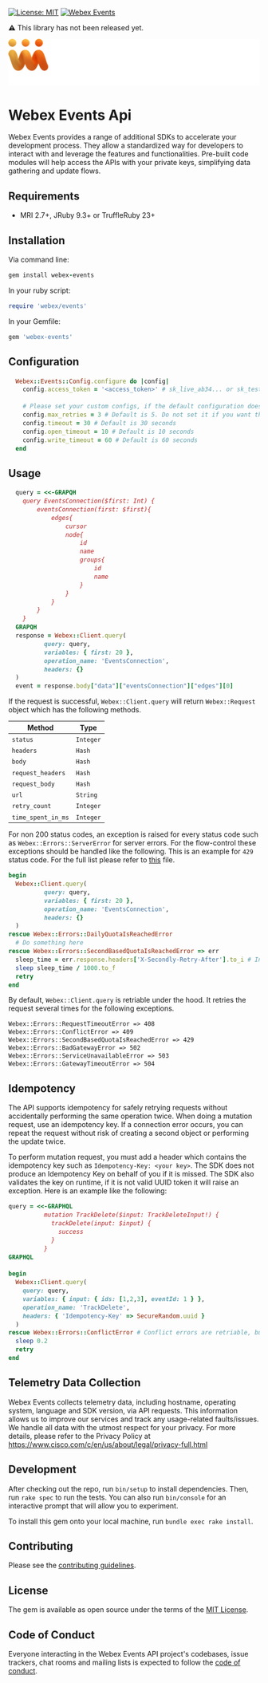 [![License: MIT](https://img.shields.io/badge/License-MIT-green.svg)](LICENSE.txt)
[![Webex Events](https://github.com/SocioEvents/webex-events-ruby-sdk/actions/workflows/gem-test.yml/badge.svg)](https://github.com/SocioEvents/webex-events-ruby-sdk/actions)

⚠️ This library has not been released yet. 

![Webex EVENTS](webex-events-logo-white.svg)

# Webex Events Api

Webex Events provides a range of additional SDKs to accelerate your development process.
They allow a standardized way for developers to interact with and leverage the features and functionalities. 
Pre-built code modules will help access the APIs with your private keys, simplifying data gathering and update flows.

Requirements
-----------------

- MRI 2.7+, JRuby 9.3+ or TruffleRuby 23+

Installation
-----------------

Via command line:

```ruby
gem install webex-events
```

In your ruby script:

```ruby
require 'webex/events'
```

In your Gemfile:

```ruby
gem 'webex-events'
```

Configuration
-----------------

```ruby
  Webex::Events::Config.configure do |config|
    config.access_token = '<access_token>' # sk_live_ab34... or sk_test_cda1...
    
    # Please set your custom configs, if the default configuration does not meet your needs.
    config.max_retries = 3 # Default is 5. Do not set it if you want the default configuration.
    config.timeout = 30 # Default is 30 seconds
    config.open_timeout = 10 # Default is 10 seconds
    config.write_timeout = 60 # Default is 60 seconds
  end
```

Usage
-----------------

```ruby
  query = <<-GRAPQH
    query EventsConnection($first: Int) {
        eventsConnection(first: $first){
            edges{
                cursor
                node{
                    id
                    name
                    groups{
                        id
                        name
                    }
                }
            }
        }
    }
  GRAPQH
  response = Webex::Client.query(
          query: query,
          variables: { first: 20 },
          operation_name: 'EventsConnection',
          headers: {}
  )
  event = response.body["data"]["eventsConnection"]["edges"][0]
```

If the request is successful, `Webex::Client.query` will return `Webex::Request` object which has the following methods.

| Method             | Type      |
|--------------------|-----------|
| `status`           | `Integer` |
| `headers`          | `Hash`    |
| `body`             | `Hash`    |
| `request_headers`  | `Hash`    |
| `request_body`     | `Hash`    |
| `url`              | `String`  |
| `retry_count`      | `Integer` |
| `time_spent_in_ms` | `Integer` |


For non 200 status codes, an exception is raised for every status code such as `Webex::Errors::ServerError` for server errors. 
For the flow-control these exceptions should be handled like the following. This is an example for `429` status code.
For the full list please refer to [this](https://github.com/SocioEvents/webex-events-ruby-sdk/blob/main/lib/webex/request.rb#L39) file.
```ruby
begin
  Webex::Client.query(
          query: query,
          variables: { first: 20 },
          operation_name: 'EventsConnection',
          headers: {}
  )  
rescue Webex::Errors::DailyQuotaIsReachedError
  # Do something here
rescue Webex::Errors::SecondBasedQuotaIsReachedError => err
  sleep_time = err.response.headers['X-Secondly-Retry-After'].to_i # In milliseconds
  sleep sleep_time / 1000.to_f
  retry 
end
```
By default, `Webex::Client.query` is retriable under the hood. It retries the request several times for the following exceptions.
```
Webex::Errors::RequestTimeoutError => 408
Webex::Errors::ConflictError => 409
Webex::Errors::SecondBasedQuotaIsReachedError => 429
Webex::Errors::BadGatewayError => 502
Webex::Errors::ServiceUnavailableError => 503
Webex::Errors::GatewayTimeoutError => 504
```
Idempotency
-----------------
The API supports idempotency for safely retrying requests without accidentally performing the same operation twice. 
When doing a mutation request, use an idempotency key. If a connection error occurs, you can repeat 
the request without risk of creating a second object or performing the update twice.

To perform mutation request, you must add a header which contains the idempotency key such as 
`Idempotency-Key: <your key>`. The SDK does not produce an Idempotency Key on behalf of you if it is missed.
The SDK also validates the key on runtime, if it is not valid UUID token it will raise an exception. Here is an example
like the following:

```ruby
query = <<-GRAPHQL
          mutation TrackDelete($input: TrackDeleteInput!) {
            trackDelete(input: $input) {
              success
            }
          }
GRAPHQL

begin
  Webex::Client.query(
    query: query,
    variables: { input: { ids: [1,2,3], eventId: 1 } },
    operation_name: 'TrackDelete',
    headers: { 'Idempotency-Key' => SecureRandom.uuid }
  )
rescue Webex::Errors::ConflictError # Conflict errors are retriable, but to guarantee it you can handle the exception again.
  sleep 0.2
  retry
end
```

Telemetry Data Collection
-----------------
Webex Events collects telemetry data, including hostname, operating system, language and SDK version, via API requests. 
This information allows us to improve our services and track any usage-related faults/issues. We handle all data with 
the utmost respect for your privacy. For more details, please refer to the Privacy Policy at https://www.cisco.com/c/en/us/about/legal/privacy-full.html

Development
-----------------

After checking out the repo, run `bin/setup` to install dependencies. Then, run `rake spec` to run the tests. You can also run `bin/console` for an interactive prompt that will allow you to experiment.

To install this gem onto your local machine, run `bundle exec rake install`.

Contributing
-----------------
Please see the [contributing guidelines](CONTRIBUTING.md).

License
-----------------

The gem is available as open source under the terms of the [MIT License](https://opensource.org/licenses/MIT).

Code of Conduct
-----------------

Everyone interacting in the Webex Events API project's codebases, issue trackers, chat rooms and mailing lists is expected to follow the [code of conduct](https://github.com/SocioEvents/webex-events-ruby-sdk/blob/main/CODE_OF_CONDUCT.md).
